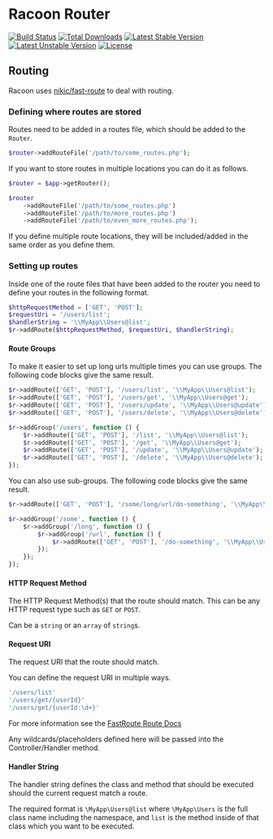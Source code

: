 # Racoon Router

[![Build Status](https://travis-ci.org/TomWright/RacoonRouter.svg?branch=master)](https://travis-ci.org/TomWright/RacoonRouter)
[![Total Downloads](https://poser.pugx.org/racoon/router/d/total.svg)](https://packagist.org/packages/racoon/router)
[![Latest Stable Version](https://poser.pugx.org/racoon/router/v/stable.svg)](https://packagist.org/packages/racoon/router)
[![Latest Unstable Version](https://poser.pugx.org/racoon/router/v/unstable.svg)](https://packagist.org/packages/racoon/router)
[![License](https://poser.pugx.org/racoon/router/license.svg)](https://packagist.org/packages/racoon/router)

## Routing
Racoon uses [nikic/fast-route][nikic/fast-route] to deal with routing.

### Defining where routes are stored

Routes need to be added in a routes file, which should be added to the `Router`.

```php
$router->addRouteFile('/path/to/some_routes.php');
```

If you want to store routes in multiple locations you can do it as follows.

```php
$router = $app->getRouter();

$router
    ->addRouteFile('/path/to/some_routes.php')
    ->addRouteFile('/path/to/more_routes.php')
    ->addRouteFile('/path/to/even_more_routes.php');
```

If you define multiple route locations, they will be included/added in the same order as you define them.

### Setting up routes
Inside one of the route files that have been added to the router you need to define your routes in the following format.

```php
$httpRequestMethod = ['GET', 'POST'];
$requestUri = '/users/list';
$handlerString = '\\MyApp\\Users@list';
$r->addRoute($httpRequestMethod, $requestUri, $handlerString);
```

#### Route Groups
To make it easier to set up long urls multiple times you can use groups. The following code blocks give the same result.

```php
$r->addRoute(['GET', 'POST'], '/users/list', '\\MyApp\\Users@list');
$r->addRoute(['GET', 'POST'], '/users/get', '\\MyApp\\Users@get');
$r->addRoute(['GET', 'POST'], '/users/update', '\\MyApp\\Users@update');
$r->addRoute(['GET', 'POST'], '/users/delete', '\\MyApp\\Users@delete');
```

```php
$r->addGroup('/users', function () {
    $r->addRoute(['GET', 'POST'], '/list', '\\MyApp\\Users@list');
    $r->addRoute(['GET', 'POST'], '/get', '\\MyApp\\Users@get');
    $r->addRoute(['GET', 'POST'], '/update', '\\MyApp\\Users@update');
    $r->addRoute(['GET', 'POST'], '/delete', '\\MyApp\\Users@delete');
});
```

You can also use sub-groups. The following code blocks give the same result.

```php
$r->addRoute(['GET', 'POST'], '/some/long/url/do-something', '\\MyApp\\Users@list');
```

```php
$r->addGroup('/some', function () {
    $r->addGroup('/long', function () {
        $r->addGroup('/url', function () {
            $r->addRoute(['GET', 'POST'], '/do-something', '\\MyApp\\Users@list');
        });
    });
});
```

#### HTTP Request Method
The HTTP Request Method(s) that the route should match. This can be any HTTP request type such as `GET` or `POST`.

Can be a `string` or an `array` of `string`s.

#### Request URI
The request URI that the route should match.

You can define the request URI in multiple ways.

```php
'/users/list'
'/users/get/{userId}'
'/users/get/{userId:\d+}'
```

For more information see the [FastRoute Route Docs][fastroute-route-docs]

Any wildcards/placeholders defined here will be passed into the Controller/Handler method.

#### Handler String
The handler string defines the class and method that should be executed should the current request match a route.

The required format is `\MyApp\Users@list` where `\MyApp\Users` is the full class name including the namespace, and `list` is the method inside of that class which you want to be executed.

[nikic/fast-route]: https://github.com/nikic/FastRoute
[fastroute-route-docs]: https://github.com/nikic/FastRoute#defining-routes
